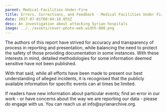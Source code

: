 ```yaml
---
parent: Medical-Facilities-Under-Fire
title: Errors, Corrections, and Feedback - Medical Facilities Under Fire
date: 2017-07-01T00:04:18.055Z
desc: An investigation about attacking Syrian hospitals
image: ../../assets/cover-photo-web.width-800.png
---
```


The authors of this report have strived for accuracy and transparency of process in reporting and presentation, while balancing the need to protect the safety of those providing documentation in some instances. With these interests in mind, detailed methodologies for some information deemed sensitive have not been published.

With that said, while all efforts have been made to present our best understanding of alleged incidents, it is recognised that the publicly available information for specific events can at times be limited.

If readers have new information about particular events; find an error in our work - or have concerns about the way we are reporting our data - please do engage with us. You can reach us at info\@syrianarchive.org.
